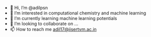 - 👋 Hi, I’m @adilpsn
- 👀 I’m interested in computational chemistry and machine learning
- 🌱 I’m currently learning machine learning potentials
- 💞️ I’m looking to collaborate on ...
- 📫 How to reach me adil17@iisertvm.ac.in

<!---
adilpsn/adilpsn is a ✨ special ✨ repository because its `README.md` (this file) appears on your GitHub profile.
You can click the Preview link to take a look at your changes.
--->
